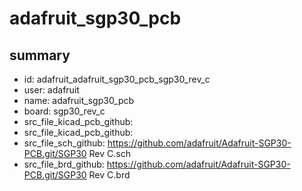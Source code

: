 # adafruit_sgp30_pcb
 
## summary 
* id: adafruit_adafruit_sgp30_pcb_sgp30_rev_c
* user: adafruit
* name: adafruit_sgp30_pcb
* board: sgp30_rev_c
* src_file_kicad_pcb_github: 
* src_file_kicad_pcb_github: 
* src_file_sch_github: https://github.com/adafruit/Adafruit-SGP30-PCB.git/SGP30 Rev C.sch
* src_file_brd_github: https://github.com/adafruit/Adafruit-SGP30-PCB.git/SGP30 Rev C.brd



